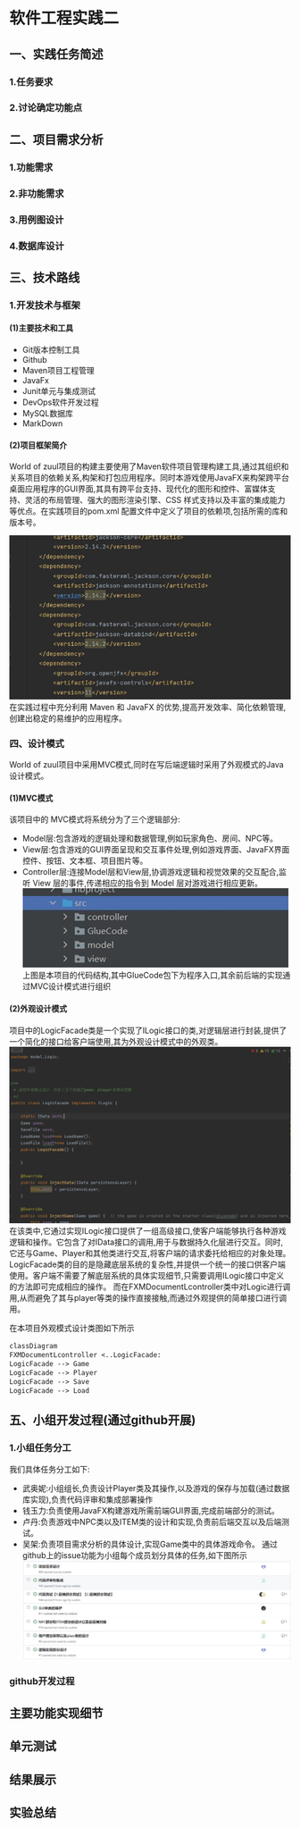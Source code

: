 # 软件工程实践二
## 一、实践任务简述
### 1.任务要求
### 2.讨论确定功能点
## 二、项目需求分析
### 1.功能需求
### 2.非功能需求
### 3.用例图设计
### 4.数据库设计
## 三、技术路线
### 1.开发技术与框架
#### (1)主要技术和工具
* Git版本控制工具
* Github
* Maven项目工程管理
* JavaFx
* Junit单元与集成测试
* DevOps软件开发过程
* MySQL数据库
* MarkDown
#### (2)项目框架简介
World of zuul项目的构建主要使用了Maven软件项目管理构建工具,通过其组织和关系项目的依赖关系,构架和打包应用程序。同时本游戏使用JavaFX来构架跨平台桌面应用程序的GUI界面,其具有跨平台支持、现代化的图形和控件、富媒体支持、灵活的布局管理、强大的图形渲染引擎、CSS 样式支持以及丰富的集成能力等优点。在实践项目的pom.xml 配置文件中定义了项目的依赖项,包括所需的库和版本号。

![avatar](/figure/fig_1.jpg)
在实践过程中充分利用 Maven 和 JavaFX 的优势,提高开发效率、简化依赖管理,创建出稳定的易维护的应用程序。
### 四、设计模式
World of zuul项目中采用MVC模式,同时在写后端逻辑时采用了外观模式的Java设计模式。
#### (1)MVC模式
该项目中的 MVC模式将系统分为了三个逻辑部分:
* Model层:包含游戏的逻辑处理和数据管理,例如玩家角色、房间、NPC等。
* View层:包含游戏的GUI界面呈现和交互事件处理,例如游戏界面、JavaFX界面控件、按钮、文本框、项目图片等。
* Controller层:连接Model层和View层,协调游戏逻辑和视觉效果的交互配合,监听 View 层的事件,传递相应的指令到 Model 层对游戏进行相应更新。
![avatar](figure/fig_2.jpg)
上图是本项目的代码结构,其中GlueCode包下为程序入口,其余前后端的实现通过MVC设计模式进行组织
#### (2)外观设计模式
项目中的LogicFacade类是一个实现了ILogic接口的类,对逻辑层进行封装,提供了一个简化的接口给客户端使用,其为外观设计模式中的外观类。
![avatar](figure/fig_3.jpg)
在该类中,它通过实现ILogic接口提供了一组高级接口,使客户端能够执行各种游戏逻辑和操作。它包含了对IData接口的调用,用于与数据持久化层进行交互。同时,它还与Game、Player和其他类进行交互,将客户端的请求委托给相应的对象处理。
LogicFacade类的目的是隐藏底层系统的复杂性,并提供一个统一的接口供客户端使用。客户端不需要了解底层系统的具体实现细节,只需要调用ILogic接口中定义的方法即可完成相应的操作。
而在FXMDocumentLcontroller类中对Logic进行调用,从而避免了其与player等类的操作直接接触,而通过外观提供的简单接口进行调用。

在本项目外观模式设计类图如下所示
```mermaid
classDiagram
FXMDocumentLcontroller <..LogicFacade: 
LogicFacade --> Game
LogicFacade --> Player
LogicFacade --> Save
LogicFacade --> Load
```
## 五、小组开发过程(通过github开展)
### 1.小组任务分工
我们具体任务分工如下:
* 武奥妮:小组组长,负责设计Player类及其操作,以及游戏的保存与加载(通过数据库实现),负责代码评审和集成部署操作
* 钱玉力:负责使用JavaFX构建游戏所需前端GUI界面,完成前端部分的测试。
* 卢丹:负责游戏中NPC类以及ITEM类的设计和实现,负责前后端交互以及后端测试。
* 吴架:负责项目需求分析的具体设计,实现Game类中的具体游戏命令。
通过github上的issue功能为小组每个成员划分具体的任务,如下图所示
![avatar](figure/fig_4.jpg)

### github开发过程
## 主要功能实现细节
## 单元测试
## 结果展示
## 实验总结





